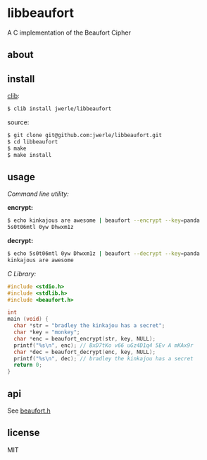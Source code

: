 libbeaufort
===========

A C implementation of the Beaufort Cipher

## about

## install

[clib](https://github.com/clibs/clib):

```sh
$ clib install jwerle/libbeaufort
```

source:

```sh
$ git clone git@github.com:jwerle/libbeaufort.git
$ cd libbeaufort
$ make
$ make install
```

## usage

*Command line utility:*

**encrypt:**

```sh
$ echo kinkajous are awesome | beaufort --encrypt --key=panda
5s0t06mtl 0yw Dhwxm1z
```

**decrypt:**

```sh
$ echo 5s0t06mtl 0yw Dhwxm1z | beaufort --decrypt --key=panda
kinkajous are awesome
```

*C Library:*

```c
#include <stdio.h>
#include <stdlib.h>
#include <beaufort.h>

int
main (void) {
  char *str = "bradley the kinkajou has a secret";
  char *key = "monkey";
  char *enc = beaufort_encrypt(str, key, NULL);
  printf("%s\n", enc); // BxD7tKo v66 uGz4D1q4 5Ev A mKAx9r
  char *dec = beaufort_decrypt(enc, key, NULL);
  printf("%s\n", dec); // bradley the kinkajou has a secret
  return 0;
}
```

## api

See [beaufort.h](https://github.com/jwerle/libbeaufort/blob/master/include/beaufort.h)

## license

MIT
